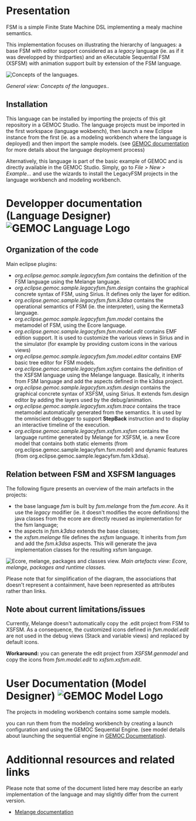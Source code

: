 # Presentation
FSM is a simple Finite State Machine DSL implementing a mealy machine semantics.

This implementation focuses on illustrating the hierarchy of languages: a base FSM with editor support 
considered as a _legacy_ language (ie. as if it was developped by thirdparties)
and an eXecutable Sequential FSM (XSFSM) with animation support built by extension of the FSM language.

![Concepts of the languages.](https://github.com/gemoc/gemoc-studio/raw/master/official_samples/sample.deployers/plugins/org.eclipse.gemoc.gemoc_language_workbench.sample.deployer/figures-gen/src/main/plantuml/LegacyFSM_language_concepts_figure.png)

*General view: Concepts of the languages..*

## Installation

This language can be installed by importing the projects of this git repository in a GEMOC Studio. 
The language projects must be imported in the first workspace (language wokbench), 
then launch a new Eclipse instance from the first (ie. as a modeling workbench where the language is deployed) 
and then import the sample models. 
(see [GEMOC documentation](http://gemoc.github.io/gemoc-studio/publish/guide/html_single/Guide.html#deploy-languages-chapter) 
for more details about the language deployment process)

Alternatively, this language is part of the basic example of GEMOC and is directly available in the GEMOC Studio. 
Simply, go to _File > New > Example..._ and use the wizards to install the LegacyFSM projects in the language workbench and modeling workbench. 

# Developper documentation (Language Designer) ![GEMOC Language Logo](http://gemoc.github.io/gemoc-studio/publish/guide/html_single/images/icons/IconeGemocLanguage_16.png)

## Organization of the code
Main eclipse plugins:
- _org.eclipse.gemoc.sample.legacyfsm.fsm_ contains the definition of the FSM language using the Melange language.
- _org.eclipse.gemoc.sample.legacyfsm.fsm.design_ contains the graphical concrete syntax of FSM, using Sirius. It defines only the layer for edition.
- _org.eclipse.gemoc.sample.legacyfsm.fsm.k3dsa_ contains the operational semantics of FSM (ie. the interpreter), using the Kermeta3 language.
- _org.eclipse.gemoc.sample.legacyfsm.fsm.model_ contains the metamodel of FSM, using the Ecore language.
- _org.eclipse.gemoc.sample.legacyfsm.fsm.model.edit_ contains EMF edition support. It is used to customize the various views in Sirius and in the simulator (for example by providing custom icons in the various views)
- _org.eclipse.gemoc.sample.legacyfsm.fsm.model.editor_ contains EMF basic tree editor for FSM models.
- _org.eclipse.gemoc.sample.legacyfsm.xsfsm_ contains the definition of the XSFSM language using the Melange language. Basically, it inherits from FSM language and add the aspects defined in the k3dsa project. 
- _org.eclipse.gemoc.sample.legacyfsm.xsfsm.design_ contains the graphical concrete syntax of XSFSM, using Sirius. It extends fsm.design editor by adding the layers used by the debug/animation.
- _org.eclipse.gemoc.sample.legacyfsm.xsfsm.trace_ contains the trace metamodel automatically generated from the semantics. It is used by the omniscient debugger to support __StepBack__ instruction and to display an interactive timeline of the execution.
- _org.eclipse.gemoc.sample.legacyfsm.xsfsm.xsfsm_ contains the language runtime generated by Melange for XSFSM, ie. a new Ecore model that contains both static elements (from org.eclipse.gemoc.sample.legacyfsm.fsm.model) 
and dynamic features (from org.eclipse.gemoc.sample.legacyfsm.fsm.k3dsa).

## Relation between FSM and XSFSM languages
The following figure presents an overview of the main artefacts in the projects:
- the base language _fsm_ is built by _fsm.melange_ from the _fsm.ecore_. As it use the _legacy_ modifier (ie. it doesn't modifies the ecore definitions) the java classes from the ecore are directly reused as implementation for the fsm language;
- the aspects in _fsm.k3dsa_ extends the base classes;
- the _xsfsm.melange_ file defines the _xsfsm_ language. It inherits from _fsm_ and add the _fsm.k3dsa_ aspects. This will generate the java implementation classes for the resulting xsfsm language.

![Ecore, melange, packages and classes view.](https://github.com/gemoc/gemoc-studio/raw/master/official_samples/sample.deployers/plugins/org.eclipse.gemoc.gemoc_language_workbench.sample.deployer/figures-gen/src/main/plantuml/LegacyFSM_language_figure.png)
*Main artefacts view: Ecore, melange, packages and runtime classes.*

Please note that for simplification of the diagram, the associations that doesn't represent a containment, have been represented as attributes rather than links.

## Note about current limitations/issues
Currently, Melange doesn't automatically copy the .edit project from FSM to XSFSM. As a consequence, the customized icons defined in _fsm.model.edit_ are 
not used in the debug views (Stack and variable views) and replaced by default icons.

__Workaround:__ you can generate the edit project from _XSFSM.genmodel_ and copy the icons from _fsm.model.edit_ to _xsfsm.xsfsm.edit_.


# User Documentation (Model Designer) ![GEMOC Model Logo](http://gemoc.github.io/gemoc-studio/publish/guide/html_single/images/icons/IconeGemocModel_16.png)

The projects in modeling workbench contains some sample models.

you can run them from the modeling workbench by creating a launch configuration and using the GEMOC Sequential Engine.
(see model details about launching the sequential engine in [GEMOC Documentation](http://gemoc.github.io/gemoc-studio/publish/guide/html_single/Guide.html#_executing_model_with_the_indexterm_primary_sequential_engine_primary_indexterm_sequential_engine)).

# Additionnal resources and related links
Please note that some of the document listed here may describe an early implementation of the language and may slightly differ from the current version.
- [Melange documentation](http://melange-lang.org/)
